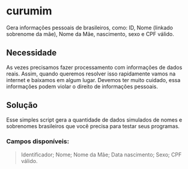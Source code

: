 # curumim
Gera informações pessoais de brasileiros, como: ID, Nome (linkado sobrenome da mãe), Nome da Mãe, nascimento, sexo e CPF válido.

## Necessidade
As vezes precisamos fazer processamento com informações de dados reais. Assim, quando queremos resolver isso rapidamente vamos na 
internet e baixamos em algum lugar.
Devemos ter muito cuidado, essa informações podem violar o direito de informações pessoais.

## Solução
Esse simples script gera a quantidade de dados simulados de nomes e sobrenomes brasileiros que você precisa para testar seus programas.

### Campos disponíveis:
>Identificador;
>Nome;
>Nome da Mãe;
>Data nascimento;
>Sexo;
>CPF válido.
